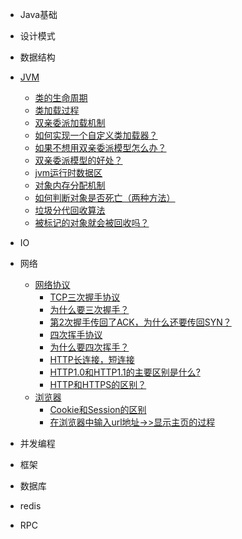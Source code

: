 - Java基础

- 设计模式

- 数据结构

- [JVM](?id=JVM)
  - [类的生命周期](?id=类的生命周期)
  - [类加载过程](?id=类加载过程)
  - [双亲委派加载机制](?id=双亲委派加载机制)
  - [如何实现一个自定义类加载器？](?id=如何实现一个自定义类加载器？)
  - [如果不想用双亲委派模型怎么办？](?id=如果不想用双亲委派模型怎么办？)
  - [双亲委派模型的好处？](?id=双亲委派模型的好处？)
  - [jvm运行时数据区](?id=jvm运行时数据区)
  - [对象内存分配机制](?id=对象内存分配机制)
  - [如何判断对象是否死亡（两种方法）](?id=如何判断对象是否死亡（两种方法）)
  - [垃圾分代回收算法](?id=垃圾分代回收算法)
  - [被标记的对象就会被回收吗？](?id=被标记的对象就会被回收吗？)
 
- IO
  
- 网络
  - [网络协议](?id=网络协议)
      - [TCP三次握手协议](?id=TCP三次握手协议)
      - [为什么要三次握手？](?id=?为什么要三次握手？)
      - [第2次握手传回了ACK，为什么还要传回SYN？](?id=第2次握手传回了ACK，为什么还要传回SYN？)
      - [四次挥手协议](?id=四次挥手协议)
      - [为什么要四次挥手？](?id=为什么要四次挥手？)
      - [HTTP长连接，短连接](?id=HTTP长连接，短连接)
      - [HTTP1.0和HTTP1.1的主要区别是什么?](?id=HTTP1.0和HTTP1.1的主要区别是什么?)
      - [HTTP和HTTPS的区别？](?id=HTTP和HTTPS的区别？)
  - [浏览器](?id=浏览器)
      - [Cookie和Session的区别](?id=Cookie和Session的区别)
      - [在浏览器中输入url地址->>显示主页的过程](?id=在浏览器中输入url地址->>显示主页的过程)
      

- 并发编程

- 框架
  
- 数据库
  
- redis

- RPC